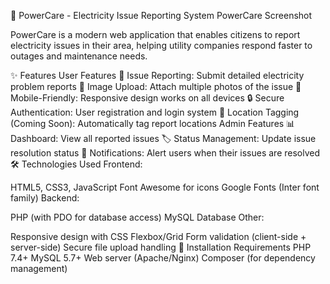 🔌 PowerCare - Electricity Issue Reporting System
PowerCare Screenshot

PowerCare is a modern web application that enables citizens to report electricity issues in their area, helping utility companies respond faster to outages and maintenance needs.

✨ Features
User Features
📝 Issue Reporting: Submit detailed electricity problem reports
📸 Image Upload: Attach multiple photos of the issue
📱 Mobile-Friendly: Responsive design works on all devices
🔒 Secure Authentication: User registration and login system
📍 Location Tagging (Coming Soon): Automatically tag report locations
Admin Features
📊 Dashboard: View all reported issues
🏷️ Status Management: Update issue resolution status
🔔 Notifications: Alert users when their issues are resolved
🛠️ Technologies Used
Frontend:

HTML5, CSS3, JavaScript
Font Awesome for icons
Google Fonts (Inter font family)
Backend:

PHP (with PDO for database access)
MySQL Database
Other:

Responsive design with CSS Flexbox/Grid
Form validation (client-side + server-side)
Secure file upload handling
🚀 Installation
Requirements
PHP 7.4+
MySQL 5.7+
Web server (Apache/Nginx)
Composer (for dependency management)
